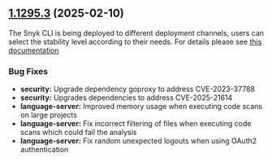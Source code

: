 ## [1.1295.3](https://github.com/snyk/snyk/compare/v1.1295.2...v1.1295.3) (2025-02-10)

The Snyk CLI is being deployed to different deployment channels, users can select the stability level according to their needs. For details please see [this documentation](https://docs.snyk.io/snyk-cli/releases-and-channels-for-the-snyk-cli)

### Bug Fixes

* **security:** Upgrade dependency goproxy to address CVE-2023-37788
* **security:** Upgrades dependencies to address CVE-2025-21614
* **language-server:** Improved memory usage when executing code scans on large projects
* **language-server:** Fix incorrect filtering of files when executing code scans which could fail the analysis
* **language-server:** Fix random unexpected logouts when using OAuth2 authentication 
